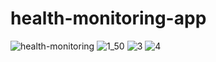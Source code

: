 # health-monitoring-app

![health-monitoring](https://github.com/Zishan3165/health-monitoring-app/assets/33655095/58414eab-9c33-42af-90f6-d66f6a4d17fc)
![1_50](https://github.com/Zishan3165/health-monitoring-app/assets/33655095/afb7aeb2-a2fe-4967-9012-693329818323)
![3](https://github.com/Zishan3165/health-monitoring-app/assets/33655095/2e1a5e40-dbb3-44f2-a0b0-db40f4ff4c35)
![4](https://github.com/Zishan3165/health-monitoring-app/assets/33655095/cf060bb8-6a61-4c2e-8d7c-5cf26bcc310a)
